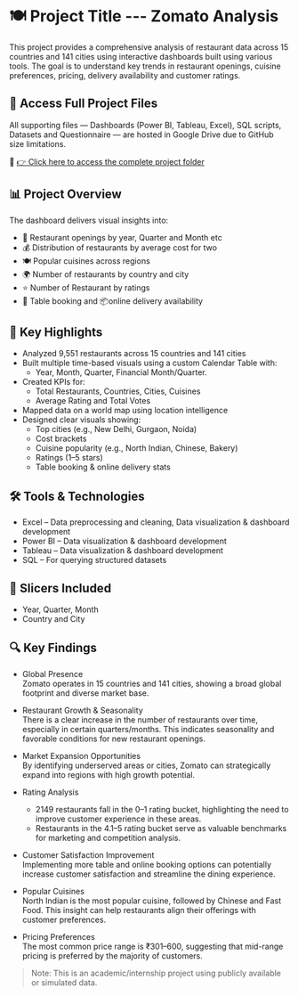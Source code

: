 # 🍽️ Project Title  ---  Zomato Analysis

This project provides a comprehensive analysis of restaurant data across 15 countries and 141 cities using interactive dashboards built using various tools. The goal is to understand key trends in restaurant openings, cuisine preferences, pricing, delivery availability and customer ratings.

## 🔗 Access Full Project Files

All supporting files — Dashboards (Power BI, Tableau, Excel), SQL scripts, Datasets and Questionnaire — are hosted in Google Drive due to GitHub size limitations.

📁 [👉 Click here to access the complete project folder](https://drive.google.com/file/d/19hQoidOKvPXhHypk6Tu9mrPwPR8VoEwv/view?usp=drive_link)


## 📊 Project Overview

The dashboard delivers visual insights into:

- 📅 Restaurant openings by year, Quarter and Month etc
- 💰 Distribution of restaurants by average cost for two
- 🍽️ Popular cuisines across regions
- 🌍 Number of restaurants by country and city
- ⭐ Number of Restaurant by ratings 
- 🧾 Table booking and 📦online delivery availability

## 📌 Key Highlights

- Analyzed 9,551 restaurants across 15 countries and 141 cities
- Built multiple time-based visuals using a custom Calendar Table with:
  - Year, Month, Quarter, Financial Month/Quarter.
- Created KPIs for:
  - Total Restaurants, Countries, Cities, Cuisines
  - Average Rating and Total Votes
- Mapped data on a world map using location intelligence
- Designed clear visuals showing:
  - Top cities (e.g., New Delhi, Gurgaon, Noida)
  - Cost brackets
  - Cuisine popularity (e.g., North Indian, Chinese, Bakery)
  - Ratings (1–5 stars)
  - Table booking & online delivery stats

## 🛠 Tools & Technologies
- Excel – Data preprocessing and cleaning, Data visualization & dashboard development
- Power BI – Data visualization & dashboard development
- Tableau – Data visualization & dashboard development
- SQL – For querying structured datasets


## 📍 Slicers Included

- Year, Quarter, Month
- Country and City


## 🔍 Key Findings

- Global Presence  
  Zomato operates in 15 countries and 141 cities, showing a broad global footprint and diverse market base.

- Restaurant Growth & Seasonality  
  There is a clear increase in the number of restaurants over time, especially in certain quarters/months. This indicates seasonality and favorable conditions for new restaurant openings.

- Market Expansion Opportunities  
  By identifying underserved areas or cities, Zomato can strategically expand into regions with high growth potential.

- Rating Analysis  
  - 2149 restaurants fall in the 0–1 rating bucket, highlighting the need to improve customer experience in these areas.  
  - Restaurants in the 4.1–5 rating bucket serve as valuable benchmarks for marketing and competition analysis.

- Customer Satisfaction Improvement  
  Implementing more table and online booking options can potentially increase customer satisfaction and streamline the dining experience.

- Popular Cuisines  
  North Indian is the most popular cuisine, followed by Chinese and Fast Food. This insight can help restaurants align their offerings with customer preferences.

- Pricing Preferences  
  The most common price range is ₹301–600, suggesting that mid-range pricing is preferred by the majority of customers.

> Note: This is an academic/internship project using publicly available or simulated data.
